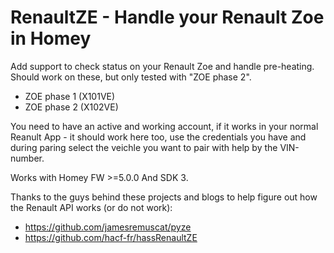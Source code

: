 # RenaultZE - Handle your Renault Zoe in Homey

Add support to check status on your Renault Zoe and handle pre-heating.
Should work on these, but only tested with "ZOE phase 2".
- ZOE phase 1 (X101VE)
- ZOE phase 2 (X102VE)

You need to have an active and working account, if it works in your normal Reanult App - it should work here too, use the credentials you have and during paring select the veichle you want to pair with help by the VIN-number.

Works with Homey FW >=5.0.0 And SDK 3.

Thanks to the guys behind these projects and blogs to help figure out how the Renault API works (or do not work):
- https://github.com/jamesremuscat/pyze
- https://github.com/hacf-fr/hassRenaultZE
